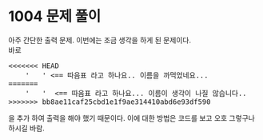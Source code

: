 # 1004 문제 풀이 
아주 간단한 출력 문제. 이번에는 조금 생각을 하게 된 문제이다. <br/>
바로 
<pre>
<<<<<<< HEAD
    '   ' <== 따음표 라고 하나요.. 이름을 까먹었네요...
=======
    '   '  <== 따음표 라고 하나요... 이름이 생각이 나질 않습니다.. 
>>>>>>> bb8ae11caf25cbd1e1f9ae314410abd6e93df590
</pre>
을 추가 하여 출력을 해야 했기 때문이다. 이에 대한 방법은 코드를 보고 오호 그렇구나 하시길 바람.

